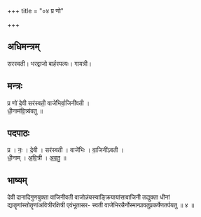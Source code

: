 +++
title = "०४ प्र णो"

+++
## अधिमन्त्रम्
सरस्वती। भरद्वाजो बार्हस्पत्यः। गायत्री।

## मन्त्रः
प्र णो॑ दे॒वी सर॑स्वती॒ वाजे॑भिर्वा॒जिनी॑वती ।  
धी॒नाम॑वि॒त्र्य॑वतु ॥

## पदपाठः
प्र । नः॒ । दे॒वी । सर॑स्वती । वाजे॑भिः । वा॒जिनी॑ऽवती ।  
धी॒नाम् । अ॒वि॒त्री । अ॒व॒तु॒ ॥

## भाष्यम्
देवी दानादिगुणयुक्ता वाजिनीवती वाजोन्नंयस्याङ्क्रियायांसावाजिनी तद्युक्ता धीनां द्यातॄणांस्तोतॄणांअवित्रीरक्षित्री एवंभूतासर- स्वती वाजेभिरन्नैर्नोस्मान्प्रावतुप्रकर्षेणतर्पयतु ॥ ४ ॥